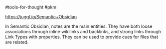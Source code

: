 

#tools-for-thought #pkm

https://juggl.io/Semantic+Obsidian

In Semantic Obsidian, notes are the main entities. They have both loose associations through inline wikilinks and backlinks, and strong links through Link Types with properties. They can be used to provide cues for files that are related. 
